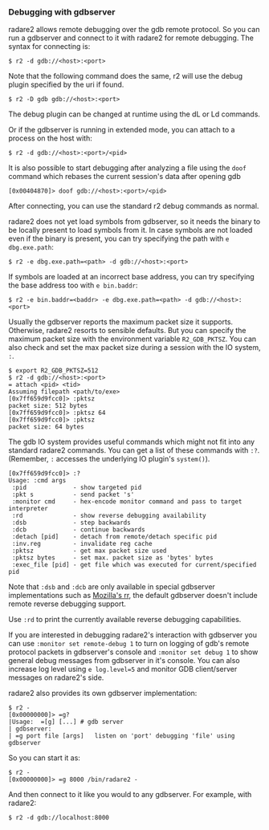 ### Debugging with gdbserver

radare2 allows remote debugging over the gdb remote protocol. So you can run a
gdbserver and connect to it with radare2 for remote debugging. The syntax for
connecting is:

```
$ r2 -d gdb://<host>:<port>
```

Note that the following command does the same, r2 will use the debug plugin specified by the uri if found.

```
$ r2 -D gdb gdb://<host>:<port>
```

The debug plugin can be changed at runtime using the dL or Ld commands.

Or if the gdbserver is running in extended mode, you can attach to a process on
the host with:

```
$ r2 -d gdb://<host>:<port>/<pid>
```

It is also possible to start debugging after analyzing a file using the `doof` command
which rebases the current session's data after opening gdb

```
[0x00404870]> doof gdb://<host>:<port>/<pid>
```

After connecting, you can use the standard r2 debug commands as normal.

radare2 does not yet load symbols from gdbserver, so it needs the binary to
be locally present to load symbols from it. In case symbols are not loaded even
if the binary is present, you can try specifying the path with `e dbg.exe.path`:

```
$ r2 -e dbg.exe.path=<path> -d gdb://<host>:<port>
```

If symbols are loaded at an incorrect base address, you can try specifying
the base address too with `e bin.baddr`:

```
$ r2 -e bin.baddr=<baddr> -e dbg.exe.path=<path> -d gdb://<host>:<port>
```

Usually the gdbserver reports the maximum packet size it supports. Otherwise, radare2 resorts to sensible defaults. But you can specify the maximum packet size with the environment variable `R2_GDB_PKTSZ`. You can also check and set the max packet size during a session with the IO system, `:`.

```
$ export R2_GDB_PKTSZ=512
$ r2 -d gdb://<host>:<port>
= attach <pid> <tid>
Assuming filepath <path/to/exe>
[0x7ff659d9fcc0]> :pktsz
packet size: 512 bytes
[0x7ff659d9fcc0]> :pktsz 64
[0x7ff659d9fcc0]> :pktsz
packet size: 64 bytes
```

The gdb IO system provides useful commands which might not fit into any standard radare2 commands. You can get a list of these commands with `:?`. (Remember, `:` accesses the underlying IO plugin's `system()`).

```
[0x7ff659d9fcc0]> :?
Usage: :cmd args
 :pid             - show targeted pid
 :pkt s           - send packet 's'
 :monitor cmd     - hex-encode monitor command and pass to target interpreter
 :rd              - show reverse debugging availability
 :dsb             - step backwards
 :dcb             - continue backwards
 :detach [pid]    - detach from remote/detach specific pid
 :inv.reg         - invalidate reg cache
 :pktsz           - get max packet size used
 :pktsz bytes     - set max. packet size as 'bytes' bytes
 :exec_file [pid] - get file which was executed for current/specified pid
```

Note that `:dsb` and `:dcb` are only available in special gdbserver implementations such as [Mozilla's rr](https://github.com/mozilla/rr), the default gdbserver doesn't include remote reverse debugging support.

Use `:rd` to print the currently available reverse debugging capabilities.

If you are interested in debugging radare2's interaction with gdbserver you can use `:monitor set remote-debug 1` to turn on logging of gdb's remote protocol packets in gdbserver's console and `:monitor set debug 1` to show general debug messages from gdbserver in it's console. You can also increase log level using `e log.level=5` and
monitor GDB client/server messages on radare2's side.

radare2 also provides its own gdbserver implementation:

```
$ r2 -
[0x00000000]> =g?
|Usage:  =[g] [...] # gdb server
| gdbserver:
| =g port file [args]   listen on 'port' debugging 'file' using gdbserver
```

So you can start it as:

```
$ r2 -
[0x00000000]> =g 8000 /bin/radare2 -
```

And then connect to it like you would to any gdbserver. For example, with radare2:

```
$ r2 -d gdb://localhost:8000
```

